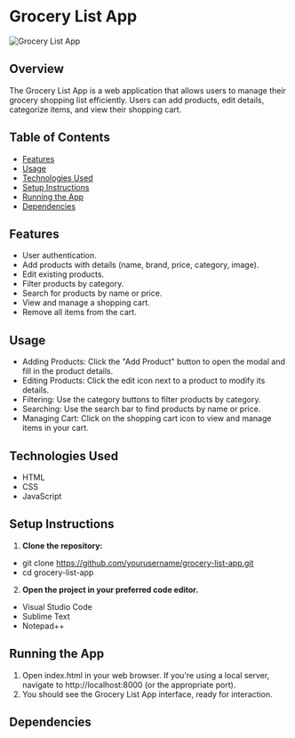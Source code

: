# Grocery List App

<img src="images/grocery-list-dashboard.png" alt="Grocery List App">

## Overview

<p>The Grocery List App is a web application that allows users to manage their grocery shopping list efficiently. Users can add products, edit details, categorize items, and view their shopping cart.<p>

## Table of Contents

- [Features](#features)
- [Usage](#usage)
- [Technologies Used](#technologies-used)
- [Setup Instructions](#setup-instructions)
- [Running the App](#running-the-app)
- [Dependencies](#dependencies)

## Features

- User authentication.
- Add products with details (name, brand, price, category, image).
- Edit existing products.
- Filter products by category.
- Search for products by name or price.
- View and manage a shopping cart.
- Remove all items from the cart.

## Usage

- Adding Products: Click the "Add Product" button to open the modal and fill in the product details.
- Editing Products: Click the edit icon next to a product to modify its details.
- Filtering: Use the category buttons to filter products by category.
- Searching: Use the search bar to find products by name or price.
- Managing Cart: Click on the shopping cart icon to view and manage items in your cart.

## Technologies Used

- HTML
- CSS
- JavaScript

## Setup Instructions

1. **Clone the repository:**

- git clone https://github.com/yourusername/grocery-list-app.git
- cd grocery-list-app

2. **Open the project in your preferred code editor.**

- Visual Studio Code
- Sublime Text
- Notepad++

## Running the App

1. Open index.html in your web browser. If you're using a local server, navigate to http://localhost:8000 (or the appropriate port).
2. You should see the Grocery List App interface, ready for interaction.

## Dependencies

<script src="https://code.iconify.design/iconify-icon/1.0.2/iconify-icon.min.js"></script>
